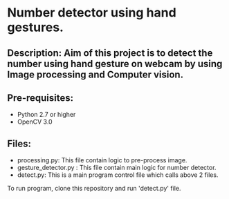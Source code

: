 # Number detector using hand gestures.

## Description: Aim of this project is to detect the number using hand gesture on webcam by using Image processing and Computer vision.

## Pre-requisites:
- Python 2.7 or higher
- OpenCV 3.0

## Files:
- processing.py: This file contain logic to pre-process image.
- gesture_detector.py : This file contain main logic for number detector.
- detect.py: This is a main program control file which calls above 2 files.

To run program, clone this repository and run 'detect.py' file.
